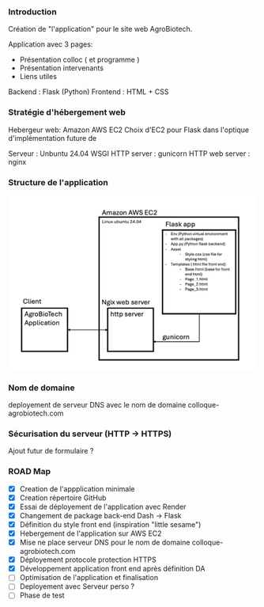 ### Introduction 
Création de "l'application" pour le site web AgroBiotech.

Application avec 3 pages:
- Présentation colloc ( et programme )
- Présentation intervenants
- Liens utiles

Backend : Flask (Python)
Frontend : HTML + CSS

### Stratégie d'hébergement web 
Hebergeur web: Amazon AWS EC2 
Choix d'EC2 pour Flask dans l'optique d'implémentation future de 

Serveur : Unbuntu 24.04
WSGI HTTP server : gunicorn 
HTTP web server : nginx

### Structure de l'application 

![image info](./Documents/figure_structure_app.png)



### Nom de domaine
deployement de serveur DNS avec le nom de domaine colloque-agrobiotech.com 

### Sécurisation du serveur (HTTP -> HTTPS)


Ajout futur de formulaire ? 

### ROAD Map
- [x] Creation de l'appplication minimale
- [x] Creation répertoire GitHub
- [x] Essai de déployement de l'application avec Render
- [x] Changement de package back-end Dash -> Flask
- [x] Définition du style front end (inspiration "little sesame")
- [x] Hebergement de l'application sur AWS EC2
- [x] Mise ne place serveur DNS pour le nom de domaine colloque-agrobiotech.com 
- [x] Déployement protocole protection HTTPS 
- [x] Développement application front end après définition DA
- [ ] Optimisation de l'application et finalisation
- [ ] Deployement avec Serveur perso ?
- [ ] Phase de test
